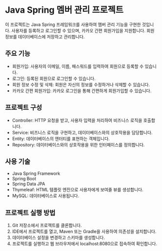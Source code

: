 # Java Spring 멤버 관리 프로젝트
이 프로젝트는 Java Spring 프레임워크를 사용하여 멤버 관리 기능을 구현한 것입니다. 사용자를 등록하고 로그인할 수 있으며, 카카오 간편 회원가입을 지원합니다. 회원 정보를 데이터베이스에 저장하고 관리합니다.

## 주요 기능
- 회원가입: 사용자의 이메일, 이름, 패스워드를 입력하여 회원으로 등록할 수 있습니다.
- 로그인: 등록된 회원으로 로그인할 수 있습니다.
- 회원 정보 수정 및 삭제: 회원은 자신의 정보를 수정하거나 삭제할 수 있습니다.
- 카카오 간편 회원가입: 카카오 로그인을 통해 간편하게 회원가입할 수 있습니다.
## 프로젝트 구성
- Controller: HTTP 요청을 받고, 사용자 입력을 처리하여 비즈니스 로직을 호출합니다.
- Service: 비즈니스 로직을 구현하고, 데이터베이스와의 상호작용을 담당합니다.
- Entity: 데이터베이스의 엔터티를 표현하는 객체입니다.
- Repository: 데이터베이스와의 상호작용을 위한 인터페이스를 정의합니다.
## 사용 기술
- Java Spring Framework
- Spring Boot
- Spring Data JPA
- Thymeleaf: HTML 템플릿 엔진으로 사용자에게 보여줄 뷰를 생성합니다.
- MySQL: 데이터베이스로 사용됩니다.
## 프로젝트 실행 방법
1. Git 저장소에서 프로젝트를 클론합니다.
2. IDE에서 프로젝트를 열고, Maven 또는 Gradle을 사용하여 의존성을 설치합니다.
3. 데이터베이스 설정을 변경하고 스키마를 생성합니다.
4. 프로젝트를 실행하고 웹 브라우저에서 localhost:8080으로 접속하여 확인합니다.